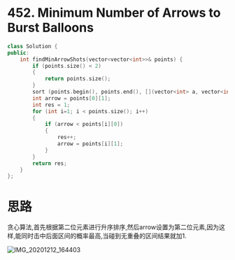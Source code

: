 #  452. Minimum Number of Arrows to Burst Balloons

```c++
class Solution {
public:
    int findMinArrowShots(vector<vector<int>>& points) {
        if (points.size() < 2)
        {
            return points.size();
        }
        sort (points.begin(), points.end(), [](vector<int> a, vector<int> b) {return a[1] < b[1];});
        int arrow = points[0][1];
        int res = 1;
        for (int i=1; i < points.size(); i++)
        {
            if (arrow < points[i][0])
            {
                res++;
                arrow = points[i][1];
            }
        }
        return res;
    }
};
```

# 思路

贪心算法,首先根据第二位元素进行升序排序,然后arrow设置为第二位元素,因为这样,能同时击中后面区间的概率最高,当碰到无重叠的区间结果就加1.

![IMG_20201212_164403](/home/hans/Desktop/IMG_20201212_164403.jpg)